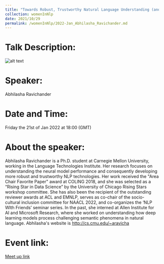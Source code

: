 ```yaml
---
title: "Towards Robust, Trustworthy Natural Language Understanding (and a Ph.D. degree)"
collection: womenInNlp
date: 2021/10/29
permalink: /womenInNlp/2022-Jan_Abhilasha_Ravichander.md
---
```

Talk Description:
=======
![alt text](/images/women_in_nlp/Abhilasha_Ravichander.jpeg)

Speaker:
========
Abhilasha Ravichander

Date and Time:
==============
Friday the 21st of Jan 2022 at 18:00 (GMT)

About the speaker:
==================
Abhilasha Ravichander is a Ph.D. student at Carnegie Mellon University, working in the Language Technologies Institute. Her research focuses on understanding the neural model performance and consequently developing more robust and trustworthy NLP technologies. Her work received the "Area Chair Favorite Paper" award at COLING 2018, and she was selected as a “Rising Star in Data Science” by the University of Chicago Rising Stars workshop committee. She has also been the recipient of the outstanding reviewer awards at ACL and EMNLP, serves as co-chair of the socio-cultural inclusion committee for NAACL 2022, and co-organizes the ‘NLP WIth Friends’ seminar series. In the past, she interned at Allen Institute for AI and Microsoft Research, where she worked on understanding how deep learning models process challenging semantic phenomena in natural language. Abhilasha's website is http://cs.cmu.edu/~aravicha


Event link:
===========
<a href="https://www.meetup.com/nl-NL/dair-ai/events/283315616/?isFirstPublish=true">Meet up link</a>
